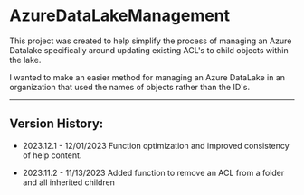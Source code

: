 # AzureDataLakeManagement
This project was created to help simplify the process of managing an Azure Datalake specifically around updating existing ACL's to child objects within the lake.

I wanted to make an easier method for managing an Azure DataLake in an organization that used the names of objects rather than the ID's.

***

## Version History:

- 2023.12.1 - 12/01/2023
Function optimization and improved consistency of help content.

- 2023.11.2 - 11/13/2023
Added function to remove an ACL from a folder and all inherited children


